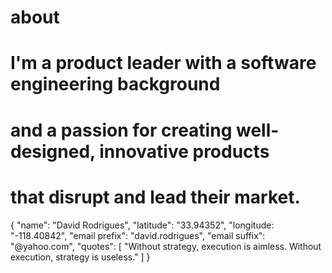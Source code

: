 # about
# I'm a product leader with a software engineering background 
# and a passion for creating well-designed, innovative products 
# that disrupt and lead their market. 

{
    "name": "David Rodrigues",
    "latitude": "33.94352",
    "longitude: "-118.40842",
    "email prefix": "david.rodrigues",
    "email suffix": "@yahoo.com",
    "quotes": [
        "Without strategy, execution is aimless. Without execution, strategy is useless."
    ]
}
